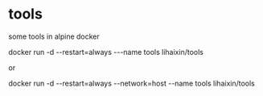 # tools
some tools in alpine docker

docker run -d --restart=always ---name tools lihaixin/tools

or 

docker run -d --restart=always --network=host  --name tools lihaixin/tools


